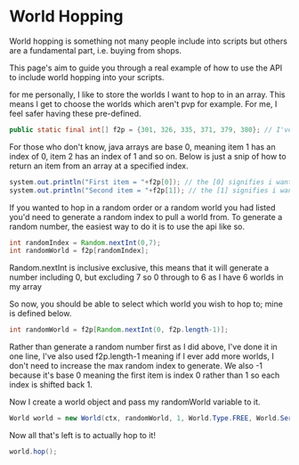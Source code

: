 # World Hopping

World hopping is something not many people include into scripts but others are a fundamental part, i.e. buying from shops.

This page's aim to guide you through a real example of how to use the API to include world hopping into your scripts.

for me personally, I like to store the worlds I want to hop to in an array. This means I get to choose the worlds which aren't pvp for example. For me, I feel safer having these pre-defined.

```java
public static final int[] f2p = {301, 326, 335, 371, 379, 380}; // I've shortened this list for example purposes, this is an array of f2p worlds
```

For those who don't know, java arrays are base 0, meaning item 1 has an index of 0, item 2 has an index of 1 and so on. Below is just a snip of how to return an item from an array at a specified index.

```java
system.out.println("First item = "+f2p[0]); // the [0] signifies i want the item with index of 0
system.out.println("Second item = "+f2p[1]); // the [1] signifies i want the item with index of 1, in this case the second item
```

If you wanted to hop in a random order or a random world you had listed you'd need to generate a random index to pull a world from.
 To generate a random number, the easiest way to do it is to use the api like so.
```java
int randomIndex = Random.nextInt(0,7);
int randomWorld = f2p[randomIndex];
```

Random.nextInt is inclusive exclusive, this means that it will generate a number including 0, but excluding 7 so 0 through to 6 as I have 6 worlds in my array

So now, you should be able to select which world you wish to hop to; mine is defined below.

```java
int randomWorld = f2p[Random.nextInt(0, f2p.length-1)]; 
```
Rather than generate a random number first as I did above, I've done it in one line, I've also used f2p.length-1 meaning if I ever add more worlds, I don't need to increase the max random index to generate. We also -1 because it's base 0 meaning the first item is index 0 rather than 1 so each index is shifted back 1.

Now I create a world object and pass my randomWorld variable to it.
```java
World world = new World(ctx, randomWorld, 1, World.Type.FREE, World.Server.RUNE_SCAPE, World.Specialty.NONE);
```
Now all that's left is to actually hop to it!
```java
world.hop();
```
